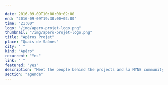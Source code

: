 ```yaml
---

date: 2016-09-09T10:00:00+02:00
end: "2016-09-09T19:30:00+02:00"
time: "21:00"
logo: "/img/apero-projet-logo.png"
thumbnail: "/img/apero-projet-logo.png"
title: "Apéros Projet"
place: "Quais de Saônes"
city: " "
kind: "Apéro"
recurrent: "Yes"
link: " "
featured: "yes"
description: "Meet the people behind the projects and la MYNE community every first friday of the month. An opportunity to get together around a drink, share and follow-up on the projects' progress."
section: "agenda"
---
```

